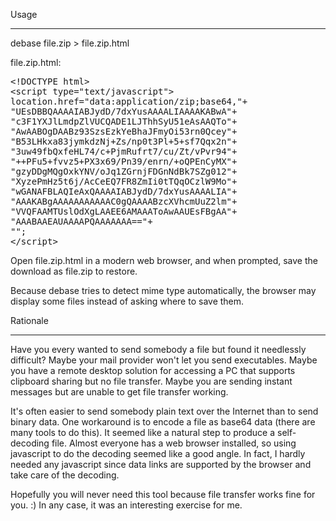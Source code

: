 Usage
____

debase file.zip > file.zip.html

file.zip.html:
<pre>
&lt;!DOCTYPE html&gt;
&lt;script type="text/javascript"&gt;
location.href="data:application/zip;base64,"+
"UEsDBBQAAAAIABJydD/7dxYusAAAALIAAAAKABwA"+
"c3F1YXJlLmdpZlVUCQADE1LJThhSyU51eAsAAQTo"+
"AwAABOgDAABz93SzsEzkYeBhaJFmyOi53rn0Qcey"+
"B53LHkxa83jymkdzNj+Zs/np0t3Pl+5+sf7Qqx2n"+
"3uw49fbQxfeHL74/c+PjmRufrt7/cu/Zt/vPvr94"+
"++PFu5+fvvz5+PX3x69/Pn39/enrn/+oQPEnCyMX"+
"gzyDDgMQgOxkYNV/oJq1ZGrnjFDGnNdBk7SZg012"+
"XyzePmHz5t6j/AcCeEQ7FR8ZmIi0tTQqOCzlW9Mo"+
"wGANAFBLAQIeAxQAAAAIABJydD/7dxYusAAAALIA"+
"AAAKABgAAAAAAAAAAAC0gQAAAABzcXVhcmUuZ2lm"+
"VVQFAAMTUslOdXgLAAEE6AMAAAToAwAAUEsFBgAA"+
"AAABAAEAUAAAAPQAAAAAAA=="+
"";
&lt;/script&gt;
</pre>

Open file.zip.html in a modern web browser, and when prompted, save the download as file.zip to restore.

Because debase tries to detect mime type automatically, the browser may display some files instead of asking where to save them.

Rationale
_________

Have you every wanted to send somebody a file but found it needlessly difficult?
Maybe your mail provider won't let you send executables.
Maybe you have a remote desktop solution for accessing a PC that supports clipboard sharing but no file transfer.
Maybe you are sending instant messages but are unable to get file transfer working.

It's often easier to send somebody plain text over the Internet than to send binary data.
One workaround is to encode a file as base64 data (there are many tools to do this).
It seemed like a natural step to produce a self-decoding file.
Almost everyone has a web browser installed, so using javascript to do the decoding seemed like a good angle.
In fact, I hardly needed any javascript since data links are supported by the browser and take care of the decoding.

Hopefully you will never need this tool because file transfer works fine for you. :)
In any case, it was an interesting exercise for me.
